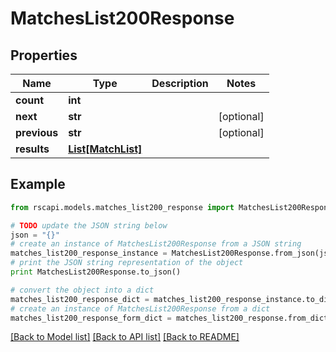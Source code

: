 # MatchesList200Response


## Properties
Name | Type | Description | Notes
------------ | ------------- | ------------- | -------------
**count** | **int** |  | 
**next** | **str** |  | [optional] 
**previous** | **str** |  | [optional] 
**results** | [**List[MatchList]**](MatchList.md) |  | 

## Example

```python
from rscapi.models.matches_list200_response import MatchesList200Response

# TODO update the JSON string below
json = "{}"
# create an instance of MatchesList200Response from a JSON string
matches_list200_response_instance = MatchesList200Response.from_json(json)
# print the JSON string representation of the object
print MatchesList200Response.to_json()

# convert the object into a dict
matches_list200_response_dict = matches_list200_response_instance.to_dict()
# create an instance of MatchesList200Response from a dict
matches_list200_response_form_dict = matches_list200_response.from_dict(matches_list200_response_dict)
```
[[Back to Model list]](../README.md#documentation-for-models) [[Back to API list]](../README.md#documentation-for-api-endpoints) [[Back to README]](../README.md)


